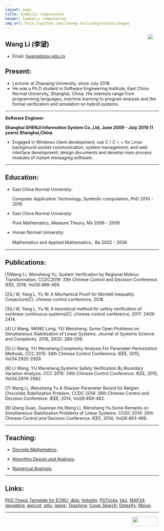 ```yaml
---
layout: page
title: Symbolic computation
header: Symbolic computation
img_url: http://github.com/liwang-lw/liwang/assets/images
---
```



<img src="assets/images/psb.jpg" style="FLOAT: right; MARGIN-BOTTOM: 10px; MARGIN-RIGHT: 20px">


## Wang Li (李望)
*    Email: liwang@zqu.edu.cn


## Present:

*    Lecturer at Zhaoqing University, since July  2016.
*    He was a Ph.D student in Software Engineering Institute, East China Normal University, Shanghai, China. His interests range from programming languages, machine learning to program analysis and the formal verification and simulation on hybrid systems. 

***


**Software Engineer**

**Shanghai SHENJI Information System Co.,Ltd, June 2009 - July 2010 (1 years) Shanghai,China**
 
*    Engaged in Windows client development; use C / C + + for Linux background socket communication, system management; and web interface development; design documents and develop main process modules of instant messaging software.
***

## Education:

*    East China Normal University:
     
	 Computer Application Technology, Symbolic computation, PhD
     2010 - 2016
     
*    East China Normal University:
     
	 Pure Mathematics, Measure Theory, Ms
     2006 - 2009
	
*    Hunan Normal University:
     
	 Mathematics and Applied Mathematics，Ba
     2002 - 2006

	 
***
	
## Publications:

[1]Wang Li, Wensheng Yu. System Verification by Regional Mobius Transformation. CCDC2019: 31th Chinese Control and Decision Conference. IEEE, 2019, Vol26:488-493.

[2]Li W, Yang L, Yu W. A Mechanical Proof for Mordell Inequality Conjecture[C]. chinese control conference, 2018.

[3]Li W, Yang L, Yu W, A heuristical method for safety verification of nonlinear continuous systems[C]. chinese control conference, 2017: 2409-2414.

[4] LI Wang, WANG Long, YU Wensheng. Some Open Problems on Simultaneous Stabilization of Linear Systems. Journal of Systems Science and Complexity. 2016, 29(2): 289–299. 

[5] LI Wang, YU Wensheng.Complexity Analysis For Parameter Perturbation Methods. CCC 2015: 34th Chinese Control Conference. IEEE, 2015, Vol34:2925-2929.

[6] LI Wang, YU Wensheng.Systems Safety Verification By Boundary Variation Analysis. CCC 2015: 34th Chinese Control Conference. IEEE, 2015, Vol34:2979-2982.

[7] Wang Li, Wensheng Yu.A Sharper Parameter Bound for Belgian Chocolate Stabilization Problem. CCDC 2014: 26th Chinese Control and Decision Conference. IEEE, 2014, Vol26:459-462.  

[8] Qiang Guan, Guannan He,Wang Li, Wensheng Yu.Some Remarks on Simultaneous Stabilization Problems of Linear Systems. CCDC 2014: 26th Chinese Control and Decision Conference. IEEE, 2014, Vol26:463-466. 


***

## Teaching:
*   [Discrete Mathematics](teaching/#dm);

*   [Algorithm Design and Analysis](teaching/#Al);

*   [Numerical Analysis](teaching/#na);

***

## Links:
[PhD Thesis Template for ECNU](http://pan.baidu.com/s/1qW9OD44); 
[dblp](http://www.informatik.uni-trier.de/~ley/pers/hd/f/Fang:Huixing.html);
[linkedin](http://cn.linkedin.com);
[PSTricks](http://tug.org/PSTricks/);
[tikz](http://www.texample.net/tikz/);
[MAP24](http://www.dk.map24.com/);
[geogebra](http://www.geogebratube.org/);
[apricot](http://www.apricotresearch.com/);
[zdic](http://www.zdic.net/);
[game](game.html);
[Teaching](teaching);
[Cover Search](http://covers.springernature.com/search/CoverSearch.html);
[Detexify](http://detexify.kirelabs.org/classify.html);
[Movie](https://www.bilibili.com/video/av67880860?from=search&seid=16191380694475815638).


***

<img src="assets/images/name.jpg" style="FLOAT: right; MARGIN-BOTTOM: 0px; MARGIN-right: 5px;height: 30px;width: 82px;">
